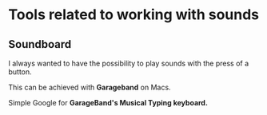 # Tools related to working with sounds

## Soundboard

I always wanted to have the possibility to play sounds with the press of a button.

This can be achieved with **Garageband** on Macs.

Simple Google for **GarageBand's Musical Typing keyboard.**
